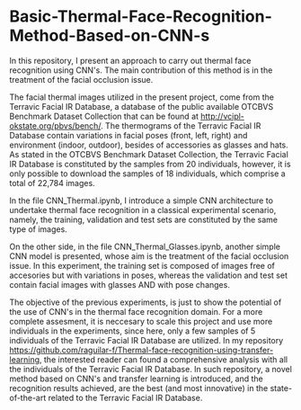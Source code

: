 # Basic-Thermal-Face-Recognition-Method-Based-on-CNN-s
In this repository, I present an approach to carry out thermal face recognition using CNN's. The main contribution of this method is in the treatment of the facial occlusion issue.

The facial thermal images utilized in the present project, come from the Terravic Facial IR Database, a database of the public available OTCBVS Benchmark Dataset Collection that can be found at http://vcipl-okstate.org/pbvs/bench/. The thermograms of the Terravic Facial IR Database contain variations in facial poses (front, left, right) and environment (indoor, outdoor), besides of accessories as glasses and hats. As stated in the OTCBVS Benchmark Dataset Collection, the Terravic Facial IR Database is constituted by the samples from 20 individuals, however, it is only possible to download the samples of 18 individuals, which comprise a total of 22,784 images.

In the file CNN_Thermal.ipynb, I introduce a simple CNN architecture to undertake thermal face recognition in a classical experimental scenario, namely, the training, validation and test sets are constituted by the same type of images.

On the other side, in the file CNN_Thermal_Glasses.ipynb, another simple CNN model is presented, whose aim is the treatment of the facial occlusion issue. In this experiment, the training set is composed of images free of accesories but with variations in poses, whereas the validation and test set contain facial images with glasses AND with pose changes.

The objective of the previous experiments, is just to show the potential of the use of CNN's in the thermal face recognition domain. For a more complete assesment, it is neccesary to scale this project and use more individuals in the experiments, since here, only a few samples of 5 individuals of the Terravic Facial IR Database are utilized. In my repository https://github.com/raguilar-f/Thermal-face-recognition-using-transfer-learning, the interested reader can found a comprehensive analysis with all the individuals of the Terravic Facial IR Database. In such repository, a novel method based on CNN's and transfer learning is introduced, and the recognition results achieved, are the best (and most innovative) in the state-of-the-art related to the Terravic Facial IR Database.

